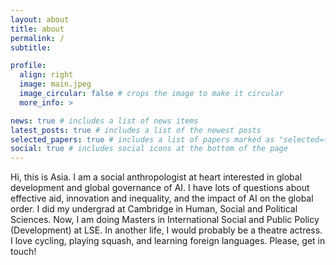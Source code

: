 ```yaml
---
layout: about
title: about
permalink: /
subtitle:

profile:
  align: right
  image: main.jpeg
  image_circular: false # crops the image to make it circular
  more_info: >

news: true # includes a list of news items
latest_posts: true # includes a list of the newest posts
selected_papers: true # includes a list of papers marked as "selected={true}"
social: true # includes social icons at the bottom of the page
---
```


Hi, this is Asia. I am a social anthropologist at heart interested in global development and global governance of AI. I have lots of questions about effective aid, innovation and inequality, and the impact of AI on the global order. I did my undergrad at Cambridge in Human, Social and Political Sciences. Now, I am doing Masters in International Social and Public Policy (Development) at LSE. In another life, I would probably be a theatre actress. I love cycling, playing squash, and learning foreign languages. Please, get in touch!
